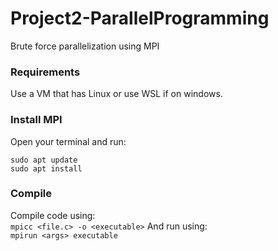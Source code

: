 # Project2-ParallelProgramming
Brute force parallelization using MPI

### Requirements
Use a VM that has Linux or use WSL if on windows.

### Install MPI
Open your terminal and run: <br>
```
sudo apt update
sudo apt install
```

### Compile
Compile code using: <br>
`mpicc <file.c> -o <executable>`
And run using: <br>
`mpirun <args> executable`